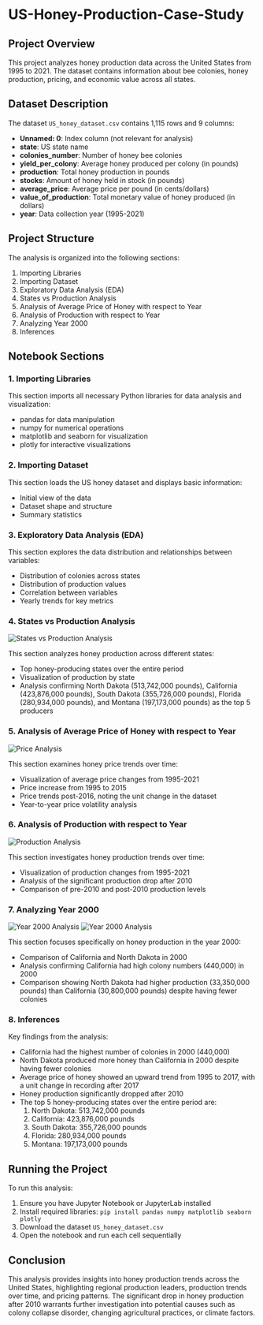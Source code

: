 # US-Honey-Production-Case-Study

## Project Overview

This project analyzes honey production data across the United States from 1995 to 2021. The dataset contains information about bee colonies, honey production, pricing, and economic value across all states.

## Dataset Description

The dataset `US_honey_dataset.csv` contains 1,115 rows and 9 columns:

- **Unnamed: 0**: Index column (not relevant for analysis)
- **state**: US state name
- **colonies_number**: Number of honey bee colonies
- **yield_per_colony**: Average honey produced per colony (in pounds)
- **production**: Total honey production in pounds
- **stocks**: Amount of honey held in stock (in pounds)
- **average_price**: Average price per pound (in cents/dollars)
- **value_of_production**: Total monetary value of honey produced (in dollars)
- **year**: Data collection year (1995-2021)

## Project Structure

The analysis is organized into the following sections:

1. Importing Libraries
2. Importing Dataset
3. Exploratory Data Analysis (EDA)
4. States vs Production Analysis
5. Analysis of Average Price of Honey with respect to Year
6. Analysis of Production with respect to Year
7. Analyzing Year 2000
8. Inferences

## Notebook Sections

### 1. Importing Libraries

This section imports all necessary Python libraries for data analysis and visualization:
- pandas for data manipulation
- numpy for numerical operations
- matplotlib and seaborn for visualization
- plotly for interactive visualizations

### 2. Importing Dataset

This section loads the US honey dataset and displays basic information:
- Initial view of the data
- Dataset shape and structure
- Summary statistics

### 3. Exploratory Data Analysis (EDA)

This section explores the data distribution and relationships between variables:
- Distribution of colonies across states
- Distribution of production values
- Correlation between variables
- Yearly trends for key metrics

### 4. States vs Production Analysis

![States vs Production Analysis](screenshots/states_production.png)

This section analyzes honey production across different states:
- Top honey-producing states over the entire period
- Visualization of production by state
- Analysis confirming North Dakota (513,742,000 pounds), California (423,876,000 pounds), South Dakota (355,726,000 pounds), Florida (280,934,000 pounds), and Montana (197,173,000 pounds) as the top 5 producers

### 5. Analysis of Average Price of Honey with respect to Year

![Price Analysis](screenshots/price_analysis.png)

This section examines honey price trends over time:
- Visualization of average price changes from 1995-2021
- Price increase from 1995 to 2015
- Price trends post-2016, noting the unit change in the dataset
- Year-to-year price volatility analysis

### 6. Analysis of Production with respect to Year

![Production Analysis](screenshots/production_analysis.png)

This section investigates honey production trends over time:
- Visualization of production changes from 1995-2021
- Analysis of the significant production drop after 2010
- Comparison of pre-2010 and post-2010 production levels

### 7. Analyzing Year 2000

![Year 2000 Analysis](screenshots/1year_2000.png)
![Year 2000 Analysis](screenshots/year_2000.png)

This section focuses specifically on honey production in the year 2000:
- Comparison of California and North Dakota in 2000
- Analysis confirming California had high colony numbers (440,000) in 2000
- Comparison showing North Dakota had higher production (33,350,000 pounds) than California (30,800,000 pounds) despite having fewer colonies

### 8. Inferences

Key findings from the analysis:
- California had the highest number of colonies in 2000 (440,000)
- North Dakota produced more honey than California in 2000 despite having fewer colonies
- Average price of honey showed an upward trend from 1995 to 2017, with a unit change in recording after 2017
- Honey production significantly dropped after 2010
- The top 5 honey-producing states over the entire period are:
  1. North Dakota: 513,742,000 pounds
  2. California: 423,876,000 pounds
  3. South Dakota: 355,726,000 pounds
  4. Florida: 280,934,000 pounds
  5. Montana: 197,173,000 pounds

## Running the Project

To run this analysis:

1. Ensure you have Jupyter Notebook or JupyterLab installed
2. Install required libraries: `pip install pandas numpy matplotlib seaborn plotly`
3. Download the dataset `US_honey_dataset.csv`
4. Open the notebook and run each cell sequentially

## Conclusion

This analysis provides insights into honey production trends across the United States, highlighting regional production leaders, production trends over time, and pricing patterns. The significant drop in honey production after 2010 warrants further investigation into potential causes such as colony collapse disorder, changing agricultural practices, or climate factors.
